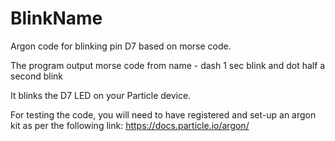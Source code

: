 # BlinkName
Argon code for blinking pin D7 based on morse code.

The program output morse code from name - dash 1 sec blink and dot half a second blink

It blinks the D7 LED on your Particle device. 

For testing the code, you will need to have registered and set-up an argon kit as per the following link:
https://docs.particle.io/argon/
